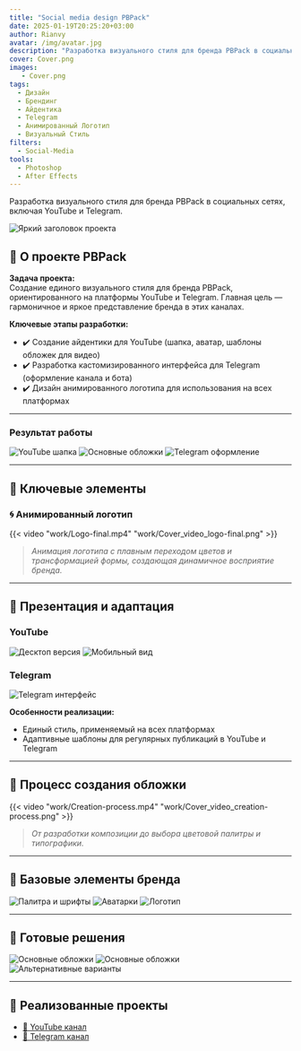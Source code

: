 ```yaml
---
title: "Social media design PBPack"
date: 2025-01-19T20:25:20+03:00
author: Rianvy
avatar: /img/avatar.jpg
description: "Разработка визуального стиля для бренда PBPack в социальных сетях, включая YouTube и Telegram."
cover: Cover.png
images:
   - Cover.png
tags:
  - Дизайн
  - Брендинг
  - Айдентика
  - Telegram
  - Анимированный Логотип
  - Визуальный Стиль
filters:
  - Social-Media
tools:
  - Photoshop
  - After Effects
---
```

Разработка визуального стиля для бренда PBPack в социальных сетях, включая YouTube и Telegram.
<!--more-->
![Яркий заголовок проекта](work/Header.png)

## 📌 О проекте PBPack  
**Задача проекта:**  
Создание единого визуального стиля для бренда PBPack, ориентированного на платформы YouTube и Telegram. Главная цель — гармоничное и яркое представление бренда в этих каналах.

**Ключевые этапы разработки:**  
- ✔️ Создание айдентики для YouTube (шапка, аватар, шаблоны обложек для видео)  
- ✔️ Разработка кастомизированного интерфейса для Telegram (оформление канала и бота)  
- ✔️ Дизайн анимированного логотипа для использования на всех платформах

---

### Результат работы

![YouTube шапка](work/YT-HEADER.png "Главный баннер YouTube канала")
![Основные обложки](work/Covers.png "Шаблоны для различного контента на YouTube")
![Telegram оформление](work/Telegram.png "Интерфейс Telegram с фирменным стилем PBPack")

---

## 🚀 Ключевые элементы

### 🌀 Анимированный логотип  
{{< video "work/Logo-final.mp4" "work/Cover_video_logo-final.png" >}}  
> *Анимация логотипа с плавным переходом цветов и трансформацией формы, создающая динамичное восприятие бренда.*

---

## 📱 Презентация и адаптация

### YouTube
![Десктоп версия](work/MackBook.png "Адаптация для широкоформатных экранов YouTube канала")
![Мобильный вид](work/Iphone.png "Оптимизированный мобильный интерфейс YouTube")

### Telegram  
![Telegram интерфейс](work/Telegram.png "Интерфейс Telegram канала с фирменным стилем PBPack")

**Особенности реализации:**  
- Единый стиль, применяемый на всех платформах  
- Адаптивные шаблоны для регулярных публикаций в YouTube и Telegram

---

## 🎨 Процесс создания обложки

{{< video "work/Creation-process.mp4" "work/Cover_video_creation-process.png" >}}  
> *От разработки композиции до выбора цветовой палитры и типографики.*

---

## 🔧 Базовые элементы бренда

![Палитра и шрифты](work/Colo&Fonts.png "Цветовая система и типографика бренда")
![Аватарки](work/Avatars&Logo.png "Вариации аватарок и логотипов для соц. сетей")
![Логотип](work/Logo.png "Основной логотип проекта PBPack")

---

## 📌 Готовые решения

![Основные обложки](work/AutoShot-sale.png "Шаблон для видео обложек")
![Основные обложки](work/Covers.png "Шаблоны для различных типов контента на YouTube")
![Альтернативные варианты](work/Other-Covers.png "Дополнительные дизайнерские решения и варианты оформления")

---

## 🔗 Реализованные проекты

- [🎥 YouTube канал](https://www.youtube.com/@pbpack/videos)  
- [📨 Telegram канал](https://t.me/PBPackOne)
